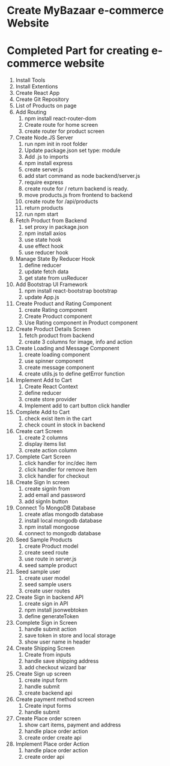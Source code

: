 # Create MyBazaar e-commerce Website

# Completed Part for creating e-commerce website

1. Install Tools
2. Install Extentions
3. Create React App
4. Create Git Repository
5. List of Products on page
6. Add Routing
   1. npm install react-router-dom
   2. Create route for home screen
   3. create router for product screen
7. Create Node.JS Server
   1. run npm init in root folder
   2. Update package.json set type: module
   3. Add .js to imports
   4. npm install express
   5. create server.js
   6. add start command as node backend/server.js
   7. require express
   8. create route for / return backend is ready.
   9. move products.js from frontend to backend
   10. create route for /api/products
   11. return products
   12. run npm start
8. Fetch Product from Backend
   1. set proxy in package.json
   2. npm install axios
   3. use state hook
   4. use effect hook
   5. use reducer hook
9. Manage State By Reducer Hook
   1. define reducer
   2. update fetch data
   3. get state from usReducer
10. Add Bootstrap UI Framework
    1. npm install react-bootstrap bootstrap
    2. update App.js
11. Create Product and Rating Component
    1. create Rating component
    2. Create Product component
    3. Use Rating component in Product component
12. Create Product Details Screen
    1. fetch product from backend
    2. create 3 columns for image, info and action
13. Create Loading and Message Component
    1. create loading component
    2. use spinner component
    3. create message component
    4. create utils.js to define getError function
14. Implement Add to Cart
    1. Create React Context
    2. define reducer
    3. create store provider
    4. Implement add to cart button click handler
15. Complete Add to Cart
    1. check exist item in the cart
    2. check count in stock in backend
16. Create cart Screen
    1. create 2 columns
    2. display items list
    3. create action column
17. Complete Cart Screen
    1. click handler for inc/dec item
    2. click handler for remove item
    3. click handler for checkout
18. Create Sign In screen
    1. create signIn from
    2. add email and password
    3. add signIn button
19. Connect To MongoDB Database
    1. create atlas mongodb database
    2. install local mongodb database
    3. npm install mongoose
    4. connect to mongodb database
20. Seed Sample Products
    1. create Product model
    2. create seed route
    3. use route in server.js
    4. seed sample product
21. Seed sample user
    1. create user model
    2. seed sample users
    3. create user routes
22. Create Sign in backend API
    1. create sign in API
    2. npm install jsonwebtoken
    3. define generateToken
23. Complete Sign in Screen
    1. handle submit action
    2. save token in store and local storage
    3. show user name in header
24. Create Shipping Screen
    1. Create from inputs
    2. handle save shipping address
    3. add checkout wizard bar
25. Create Sign up screen
    1. create input form
    2. handle submit
    3. create backend api
26. Create payment method screen
    1. Create input forms
    2. handle submit
27. Create Place order screen
    1. show cart items, payment and address
    2. handle place order action
    3. create order create api
28. Implement Place order Action
    1. handle place order action
    2. create order api